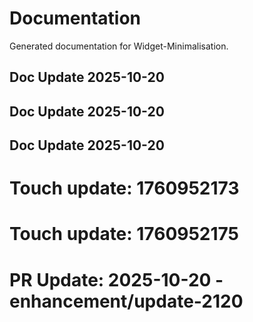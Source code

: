 # Documentation

Generated documentation for Widget-Minimalisation.

## Doc Update 2025-10-20

## Doc Update 2025-10-20

## Doc Update 2025-10-20

# Touch update: 1760952173

# Touch update: 1760952175

# PR Update: 2025-10-20 - enhancement/update-2120
